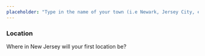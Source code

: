 ```yaml
---
placeholder: "Type in the name of your town (i.e Newark, Jersey City, etc)"
---
```


### Location

Where in New Jersey will your first location be?
